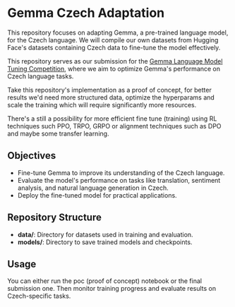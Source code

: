 # Gemma Czech Adaptation

This repository focuses on adapting Gemma, a pre-trained language model, for the Czech language.
We will compile our own datasets from Hugging Face's datasets containing Czech data to fine-tune the model effectively.

This repository serves as our submission for the [Gemma Language Model Tuning Competition](https://www.kaggle.com/competitions/gemma-language-tuning/overview), where we aim to optimize Gemma's performance on Czech language tasks.

Take this repository's implementation as a proof of concept, for better results we'd need more structured data, optimize the hyperparams and scale the training which will require significantly more resources.

There's a still a possibility for more efficient fine tune (training) using RL techniques such PPO, TRPO, GRPO or alignment techniques such as DPO and maybe some transfer learning. 

## Objectives
- Fine-tune Gemma to improve its understanding of the Czech language.
- Evaluate the model's performance on tasks like translation, sentiment analysis, and natural language generation in Czech.
- Deploy the fine-tuned model for practical applications.

## Repository Structure
- **data/**: Directory for datasets used in training and evaluation.
- **models/**: Directory to save trained models and checkpoints.

## Usage
You can either run the poc (proof of concept) notebook or the final submission one.
Then monitor training progress and evaluate results on Czech-specific tasks.
